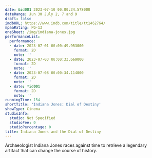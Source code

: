 ```yaml
---
date: &id001 2023-07-10 00:00:34.578000
dateRange: Jun 30 July 2, 7 and 9
draft: false
imdbURL: https://www.imdb.com/title/tt1462764/
mpaaRating: PG-13
oneSheet: /img/indiana-jones.jpg
performanceList:
  performance:
  - date: 2023-07-01 00:00:49.953000
    format: 2D
    note: ''
  - date: 2023-07-03 00:00:33.669000
    format: 2D
    note: ''
  - date: 2023-07-08 00:00:34.114000
    format: 2D
    note: ''
  - date: *id001
    format: 2D
    note: ''
runningTime: 154
shortTitle: 'Indiana Jones: Dial of Destiny'
showType: Cinema
studioInfo:
  studio: Not Specified
  studioFee: 0
  studioPercentage: 0
title: Indiana Jones and the Dial of Destiny
---
```


Archaeologist Indiana Jones races against time to retrieve a legendary artifact that can change the course of history.